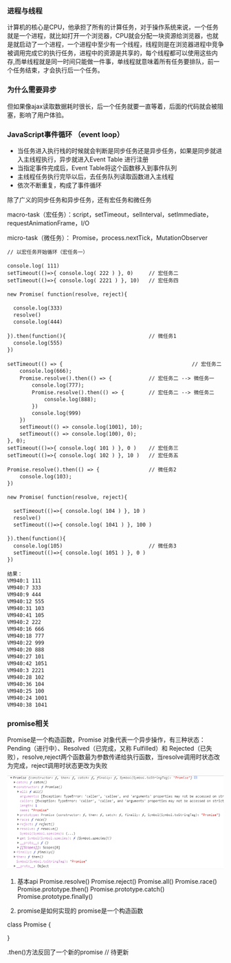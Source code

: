 ### 进程与线程 ###

计算机的核心是CPU，他承担了所有的计算任务，对于操作系统来说，一个任务就是一个进程，就比如打开一个浏览器，CPU就会分配一块资源给浏览器，也就是就启动了一个进程，一个进程中至少有一个线程，线程则是在浏览器进程中竞争被调用完成它的执行任务，进程中的资源是共享的，每个线程都可以使用这些内存,而单线程就是同一时间只能做一件事，单线程就意味着所有任务要排队，前一个任务结束，才会执行后一个任务。

### 为什么需要异步 ###

但如果像ajax读取数据耗时很长，后一个任务就要一直等着，后面的代码就会被阻塞，影响了用户体验。

### JavaScript事件循环 （event loop） ###

* 当任务进入执行栈的时候就会判断是同步任务还是异步任务，如果是同步就进入主线程执行，异步就进入Event Table 进行注册
* 当指定事件完成后，Event Table将这个函数移入到事件队列
* 主线程任务执行完毕以后，去任务队列读取函数进入主线程
* 依次不断重复，构成了事件循环

除了广义的同步任务和异步任务，还有宏任务和微任务

macro-task（宏任务）：script，setTimeout，selInterval，setImmediate，requestAnimationFrame，I/O

micro-task（微任务）： Promise，process.nextTick，MutationObserver

```
// 以宏任务开始循环（宏任务一）

console.log( 111)
setTimeout(()=>{ console.log( 222 ) }, 0)     // 宏任务二
setTimeout(()=>{ console.log( 2221 ) }, 10)   // 宏任务四

new Promise( function(resolve, reject){

  console.log(333)
  resolve()
  console.log(444)

}).then(function(){                           // 微任务1
  console.log(555)
})

setTimeout(() => {								            // 宏任务二
    console.log(666);
    Promise.resolve().then(() => {            // 宏任务二 --> 微任务一
        console.log(777);
        Promise.resolve().then(() => {        // 宏任务二 --> 微任务二
            console.log(888);
        })
        console.log(999)
    })
    setTimeout(() => console.log(1001), 10);  
    setTimeout(() => console.log(100), 0);  
}, 0);
setTimeout(()=>{ console.log( 101 ) }, 0 )    // 宏任务三
setTimeout(()=>{ console.log( 102 ) }, 10 )   // 宏任务五

Promise.resolve().then(() => {                // 微任务2
    console.log(103);
})

new Promise( function(resolve, reject){
  
  setTimeout(()=>{ console.log( 104 ) }, 10 )
  resolve()
  setTimeout(()=>{ console.log( 1041 ) }, 100 )

}).then(function(){
  console.log(105)                            // 微任务3
  setTimeout(()=>{ console.log( 1051 ) }, 0 )
})

结果：
VM940:1 111
VM940:7 333
VM940:9 444
VM940:12 555
VM940:31 103
VM940:41 105
VM940:2 222
VM940:16 666
VM940:18 777
VM940:22 999
VM940:20 888
VM940:27 101
VM940:42 1051
VM940:3 2221
VM940:28 102
VM940:36 104
VM940:25 100
VM940:24 1001
VM940:38 1041

```

[](https://www.cnblogs.com/fangdongdemao/p/10262209.html "")


### promise相关 ###

Promise是一个构造函数，Promise 对象代表一个异步操作，有三种状态：Pending（进行中）、Resolved（已完成，又称 Fulfilled）和 Rejected（已失败），resolve,reject两个函数最为参数传递给执行函数，当resolve调用时状态改为完成，reject调用时状态更改为失败

![promise.png](https://github.com/lujunling123/JavaScript_advanced_notes/blob/master/img/promise.png "promise")

1. 基本api
Promise.resolve()
Promise.reject()
Promise.all()
Promise.race()
Promise.prototype.then()
Promise.prototype.catch()
Promise.prototype.finally()

2. promise是如何实现的
promise是一个构造函数

class Promise {

}


.then()方法反回了一个新的promise
// 待更新


